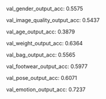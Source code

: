 val_gender_output_acc: 0.5575

val_image_quality_output_acc: 0.5437

val_age_output_acc: 0.3879

val_weight_output_acc: 0.6364

val_bag_output_acc: 0.5565

val_footwear_output_acc: 0.5977

val_pose_output_acc: 0.6071

val_emotion_output_acc: 0.7237

